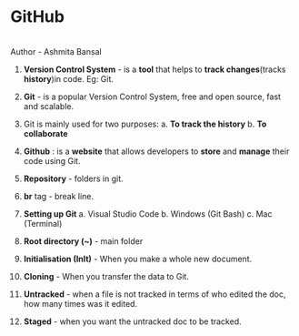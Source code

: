 # GitHub
<br> Author - Ashmita Bansal
1. **Version Control System** - is a **tool** that helps to **track changes**(tracks **history**)in code. Eg: Git.

2. **Git** - is a popular Version Control System, free and open source, fast and scalable.

3. Git is mainly used for two purposes:
   a. **To track the history**
   b. **To collaborate**
   
4. **Github** : is a **website** that allows developers to **store** and **manage** their code using Git.
   
5. **Repository** - folders in git.

6. **br** tag - break line.

7. **Setting up Git**
   a. Visual Studio Code
   b. Windows (Git Bash)
   c. Mac (Terminal)

8. **Root directory (~)** - main folder

9. **Initialisation (InIt)** - When you make a whole new document.

10. **Cloning** - When you transfer the data to Git.

11. **Untracked** - when a file is not tracked in terms of who edited the doc, how many times was it edited.

12. **Staged** - when you want the untracked doc to be tracked.
